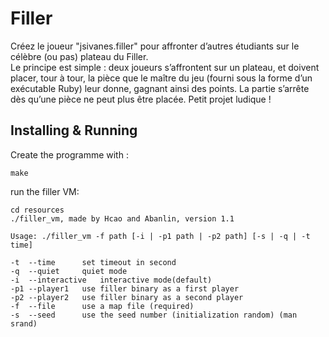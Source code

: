 # Filler

Créez le joueur "jsivanes.filler" pour affronter d’autres étudiants sur le célèbre (ou pas) plateau du Filler. 
<br/>Le principe est simple : deux joueurs s’affrontent sur un plateau, et doivent placer, tour à tour, la pièce que le maître du jeu (fourni sous la forme d’un exécutable Ruby) leur donne, gagnant ainsi des points. La partie s’arrête dès qu’une pièce ne peut plus être placée. Petit projet ludique !

## Installing & Running

Create the programme with :
	
	make

run the filler VM:

	cd resources
	./filler_vm, made by Hcao and Abanlin, version 1.1

	Usage: ./filler_vm -f path [-i | -p1 path | -p2 path] [-s | -q | -t time]

   	-t  --time		set timeout in second
   	-q  --quiet		quiet mode
   	-i  --interactive	interactive mode(default)
   	-p1 --player1	use filler binary as a first player
   	-p2 --player2	use filler binary as a second player
   	-f  --file		use a map file (required)
   	-s  --seed		use the seed number (initialization random) (man srand)